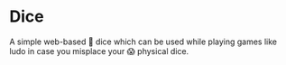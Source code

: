 # Dice
A simple web-based 🎲 dice which can be used while playing games like ludo in case you misplace your 😱 physical dice.
